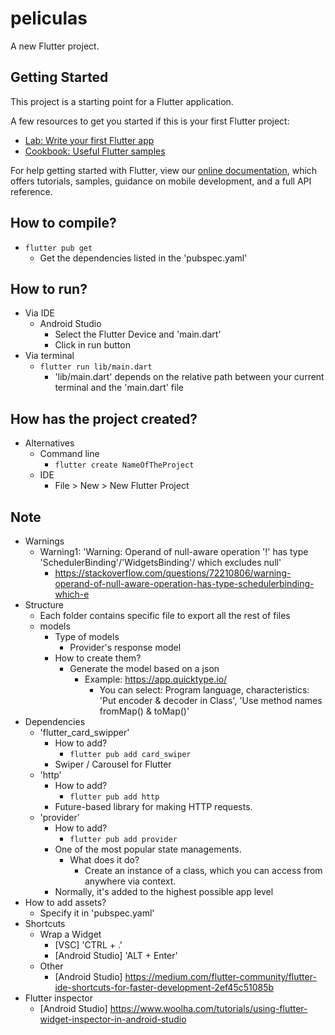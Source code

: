 # peliculas

A new Flutter project.

## Getting Started

This project is a starting point for a Flutter application.

A few resources to get you started if this is your first Flutter project:

- [Lab: Write your first Flutter app](https://flutter.dev/docs/get-started/codelab)
- [Cookbook: Useful Flutter samples](https://flutter.dev/docs/cookbook)

For help getting started with Flutter, view our
[online documentation](https://flutter.dev/docs), which offers tutorials,
samples, guidance on mobile development, and a full API reference.

## How to compile?
* `flutter pub get`
    * Get the dependencies listed in the 'pubspec.yaml'

## How to run?
* Via IDE
    * Android Studio
        * Select the Flutter Device and 'main.dart'
        * Click in run button
* Via terminal
    * `flutter run lib/main.dart`
        * 'lib/main.dart' depends on the relative path between your current terminal and the 'main.dart' file
    
## How has the project created?
* Alternatives
    * Command line
        * `flutter create NameOfTheProject`
    * IDE
        * File > New > New Flutter Project
    
## Note
* Warnings
    * Warning1: 'Warning: Operand of null-aware operation '!' has type 'SchedulerBinding'/'WidgetsBinding'/ which excludes null'
        * https://stackoverflow.com/questions/72210806/warning-operand-of-null-aware-operation-has-type-schedulerbinding-which-e
* Structure
    * Each folder contains specific file to export all the rest of files
    * models
        * Type of models
            * Provider's response model
        * How to create them?
            * Generate the model based on a json
                * Example: https://app.quicktype.io/
                    * You can select: Program language, characteristics: 'Put encoder & decoder in Class', 'Use method names fromMap() & toMap()'
* Dependencies
    * 'flutter_card_swipper' 
        * How to add?
            * `flutter pub add card_swiper`
        * Swiper / Carousel for Flutter
    * 'http'
        * How to add?
            * `flutter pub add http`
        * Future-based library for making HTTP requests.
    * 'provider'
        * How to add?
            * `flutter pub add provider`
        * One of the most popular state managements.
            * What does it do?
                * Create an instance of a class, which you can access from anywhere via context.
        * Normally, it's added to the highest possible app level 
* How to add assets?
    * Specify it in 'pubspec.yaml'
* Shortcuts
    * Wrap a Widget
        * [VSC] 'CTRL + .'
        * [Android Studio] 'ALT + Enter'
    * Other
        * [Android Studio] https://medium.com/flutter-community/flutter-ide-shortcuts-for-faster-development-2ef45c51085b
* Flutter inspector
    * [Android Studio] https://www.woolha.com/tutorials/using-flutter-widget-inspector-in-android-studio

